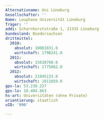 ```yaml
---
Alternativname: Uni Lüneburg
Gesellschafter: ''
Name: Leuphana Universität Lüneburg
Träger: ''
addi: Scharnhorststraße 1, 21335 Lüneburg
bundesland: Niedersachsen
drittmittel:
  2010:
    absolut: 10081831.0
    wirtschaft: 1798241.0
  2011:
    absolut: 15638790.0
    wirtschaft: 1775662.0
  2012:
    absolut: 21045133.0
    wirtschaft: 1811059.0
gps-la: 53.230.227
gps-lo: 10.404.863
hs-art: Universitäten (ohne Private)
orientierung: staatlich
uID: '990'

---
```


